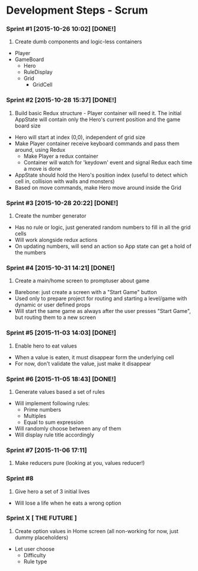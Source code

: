 Development Steps - Scrum
===

### Sprint #1 [2015-10-26 10:02] [DONE!]
1. Create dumb components and logic-less containers
  + Player
  + GameBoard
    + Hero
    + RuleDisplay
    + Grid
      + GridCell

### Sprint #2 [2015-10-28 15:37] [DONE!]
1. Build basic Redux structure - Player container will need it. The initial AppState will contain only the Hero's current position and the game board size
+ Hero will start at index (0,0), independent of grid size
+ Make Player container receive keyboard commands and pass them around, using Redux
  - Make Player a redux container
  - Container will watch for 'keydown' event and signal Redux each time a move is done
+ AppState should hold the Hero's position index (useful to detect which cell in, collision with walls and monsters)
+ Based on move commands, make Hero move around inside the Grid


### Sprint #3 [2015-10-28 20:22] [DONE!]
1. Create the number generator
  + Has no rule or logic, just generated random numbers to fill in all the grid cells
  + Will work alongside redux actions
  + On updating numbers, will send an action so App state can get a hold of the numbers

### Sprint #4 [2015-10-31 14:21] [DONE!]
1. Create a main/home screen to promptuser about game
  + Barebone: just create a screen with a "Start Game" button
  + Used only to prepare project for routing and starting a level/game with
  dynamic or user defined props
  + Will start the same game as always after the user presses "Start Game", but routing
  them to a new screen

### Sprint #5 [2015-11-03 14:03] [DONE!]
1. Enable hero to eat values
  + When a value is eaten, it must disappear form the underlying cell
  + For now, don't validate the value, just make it disappear

### Sprint #6 [2015-11-05 18:43] [DONE!]
1. Generate values based a set of rules
  + Will implement following rules:
    - Prime numbers
    - Multiples
    - Equal to sum expression
  + Will randomly choose between any of them
  + Will display rule title accordingly

### Sprint #7 [2015-11-06 17:11]
1. Make reducers pure (looking at you, values reducer!)

### Sprint #8
1. Give hero a set of 3 initial lives
  + Will lose a life when he eats a wrong option

### Sprint X [ THE FUTURE ]
1. Create option values in Home screen (all non-working for now, just dummy placeholders)
  + Let user choose
    + Difficulty
    + Rule type
